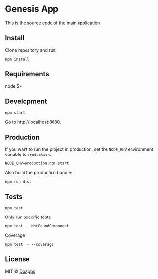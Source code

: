 # Genesis App

This is the source code of the main application

## Install

Clone repository and run:

```
npm install
```

## Requirements

node 5+

## Development

```
npm start
```

Go to [http://localhost:8080](http://localhost:8080).

## Production

If you want to run the project in production, set the `NODE_ENV` environment variable to `production`.

```
NODE_ENV=production npm start
```

Also build the production bundle:

```
npm run dist
```

## Tests

```
npm test
```

Only run specific tests

```
npm test -- NotFoundComponent
```

Coverage

```
npm test -- --coverage
```

## License

MIT © [DoApps](http://doapps.me)
